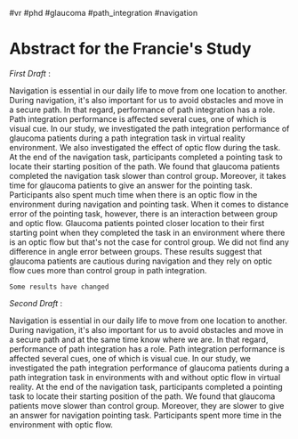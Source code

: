 #vr #phd #glaucoma #path_integration #navigation

# Abstract for the Francie's Study

*First Draft* :

Navigation is essential in our daily life to move from one location to another. During navigation, it's also important for us to avoid obstacles and move in a secure path. In that regard, performance of path integration has a role. Path integration performance is affected several cues, one of which is visual cue. In our study, we investigated the path integration performance of glaucoma patients during a path integration task in virtual reality environment. We also investigated the effect of optic flow during the task. At the end of the navigation task, participants completed a pointing task to locate their starting position of the path. We found that glaucoma patients completed the navigation task slower than control group. Moreover, it takes time for glaucoma patients to give an answer for the pointing task. Participants also spent much time when there is an optic flow in the environment during navigation and pointing task. When it comes to distance error of the pointing task, however, there is an interaction between group and optic flow. Glaucoma patients pointed closer location to their first starting point when they completed the task in an environment where there is an optic flow but that's not the case for control group. We did not find any difference in angle error between groups. These results suggest that glaucoma patients are cautious during navigation and they rely on optic flow cues more than control group in path integration. 

	Some results have changed



*Second Draft* :

Navigation is essential in our daily life to move from one location to another. During navigation, it's also important for us to avoid obstacles and move in a secure path and at the same time know where we are. In that regard, performance of path integration has a role. Path integration performance is affected several cues, one of which is visual cue. In our study, we investigated the path integration performance of glaucoma patients during a path integration task in environments with and without optic flow in virtual reality. At the end of the navigation task, participants completed a pointing task to locate their starting position of the path. We found that glaucoma patients move slower than control group. Moreover, they are slower to give an answer for navigation pointing task. Participants spent more time in the environment with optic flow. 
